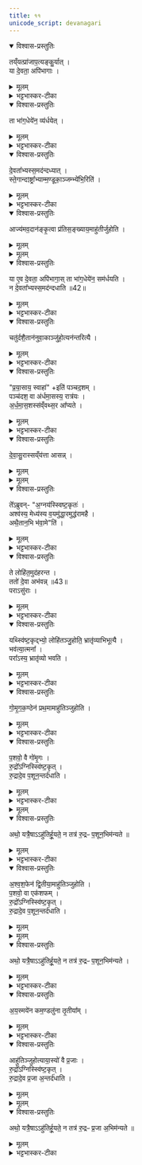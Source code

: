 ```yaml
---
title: ११
unicode_script: devanagari
---
```


<details open><summary>विश्वास-प्रस्तुतिः</summary>

तय्ँयत्प्रा॑जाप॒त्यङ्कु॒र्यात् ।  
या दे॒वता॒ अपि॑भागाः ।  
</details>

<details><summary>मूलम्</summary>

तय्ँयत्प्रा॑जाप॒त्यङ्कु॒र्यात् ।  
या दे॒वता॒ अपि॑भागाः ।  
</details>

<details><summary>भट्टभास्कर-टीका</summary>

1वैश्वदेवो वा इति ॥ प्राजापत्यमेव यदि कुर्यात् या अन्या देवता अपिभागाः संभावितभागाः । संभावनायामपिशब्दः ।  
</details>

<details open><summary>विश्वास-प्रस्तुतिः</summary>

ता भा॑ग॒धेये॑न॒ व्य॑र्धयेत् ।  
</details>

<details><summary>मूलम्</summary>

ता भा॑ग॒धेये॑न॒ व्य॑र्धयेत् ।  
</details>

<details><summary>भट्टभास्कर-टीका</summary>

ताः भागधेयेन आत्मीयेन व्यर्धयेत् वियोजयेत् ।  
</details>

<details open><summary>विश्वास-प्रस्तुतिः</summary>

दे॒वता᳚भ्यस्स॒मद॑न्दध्यात् ।  
स्ते॒गान्दꣵष्ट्रा᳚भ्याम्म॒ण्डूका॒ञ्जम्भ्ये॑भि॒रिति॑ ।  
</details>

<details><summary>मूलम्</summary>

दे॒वता᳚भ्यस्स॒मद॑न्दध्यात् ।  
स्ते॒गान्दꣵष्ट्रा᳚भ्याम्म॒ण्डूका॒ञ्जम्भ्ये॑भि॒रिति॑ ।  
</details>

<details><summary>भट्टभास्कर-टीका</summary>

ततो देवताभ्यः समदं कलहं दध्यात् उत्पादयेत् सह माद्यन्त्यस्यामिति समत् कलहः, अधिकरणे संपदादित्वात् क्विप् । स्तेगादिभ्यो होमस्सर्वा देवतास्समर्धयति समृद्धभागाः करोति ।  
</details>

<details open><summary>विश्वास-प्रस्तुतिः</summary>

आज्य॑मव॒दान॑ङ्कृ॒त्वा प्र॑तिस॒ङ्ख्याय॒माहु॑तीर्जुहोति ।  
</details>

<details><summary>मूलम्</summary>

आज्य॑मव॒दान॑ङ्कृ॒त्वा प्र॑तिस॒ङ्ख्याय॒माहु॑तीर्जुहोति ।  
</details>


<details><summary>मूलम्</summary>

या ए॒व दे॒वता॒ अपि॑भागाः ।  
ता भा॑ग॒धेये॑न॒ सम॑र्धयति ।  
</details>

<details open><summary>विश्वास-प्रस्तुतिः</summary>

या ए॒व दे॒वता॒ अपि॑भागा॒स् ता भा॑ग॒धेये॑न॒ सम॑र्धयति ।  
न दे॒वता᳚भ्यस्स॒मद॑न्दधाति ॥42॥  
</details>

<details><summary>मूलम्</summary>

या ए॒व दे॒वता॒ अपि॑भागा॒स् ता भा॑ग॒धेये॑न॒ सम॑र्धयति ।  
न दे॒वता᳚भ्यस्स॒मद॑न्दधाति ॥42॥  
</details>

<details><summary>भट्टभास्कर-टीका</summary>

आज्यमवदानं अवदानप्रमाणं कृत्वा गृहीत्वा आहुतीर्जुहोति प्रतिसंख्यायं प्रतिसंख्याय 'ख्या प्रकथने' प्रत्येकं सम्यक्कथयित्वा मन्त्रान् जुहोति प्रतिमन्त्रमिति यावत् । आभीक्ष्ण्ये णमुल्, 'आतो युक्विण्कृतोः' इति युक् ॥
</details>

<details open><summary>विश्वास-प्रस्तुतिः</summary>

चतु॑र्दशै॒तान॑नुवा॒काञ्जु॑हो॒त्यन॑न्तरित्यै ।  
</details>

<details><summary>मूलम्</summary>

चतु॑र्दशै॒तान॑नुवा॒काञ्जु॑हो॒त्यन॑न्तरित्यै ।  
</details>

<details><summary>भट्टभास्कर-टीका</summary>

2चतुर्दशेति ॥ हविष्षु हुतेषु नारिष्ठान् हुत्वा एतैश्चतुर्दशानुवाकैश्शरीरहोमान् जुहोति । अनन्तरित्यै कस्याश्चिदपि देवताया अनन्तर्हितत्वाय ।  
</details>

<details open><summary>विश्वास-प्रस्तुतिः</summary>

"प्र॒या॒साय॒ स्वाहा॑" +इति॑ पञ्चद॒शम् ।  
पञ्च॑दश॒ वा अ॑र्धमा॒सस्य॒ रात्र॑यः ।  
अ॒र्ध॒मा॒स॒शस्स॑व्ँवथ्स॒र आ᳚प्यते ।  
</details>

<details><summary>मूलम्</summary>

"प्र॒या॒साय॒ स्वाहा॑" +इति॑ पञ्चद॒शम् ।  
पञ्च॑दश॒ वा अ॑र्धमा॒सस्य॒ रात्र॑यः ।  
अ॒र्ध॒मा॒स॒शस्स॑व्ँवथ्स॒र आ᳚प्यते ।  
</details>

<details><summary>भट्टभास्कर-टीका</summary>

पञ्चदशमिति । क्रमप्राप्तं 'द्यौस्ते पृष्ठं' इति हित्वा 'प्रयासाय' इति पञ्चदशस्यानुवाकस्य स्थाने जुहोति तत्संख्याद्वारेण संवत्सराप्तौ संवत्सरनिलयास्सर्वा देवताः प्रीता भवन्ति ।  
ततः 'चित्तं सन्तानेन' इति षोडशं हुत्वा 'द्यौस्ते पृष्ठं' इति सप्तदशः कार्यः ॥
</details>

<details open><summary>विश्वास-प्रस्तुतिः</summary>

दे॒वा॒सु॒रास्सय्ँय॑त्ता आसन्न् ।  
</details>

<details><summary>मूलम्</summary>

दे॒वा॒सु॒रास्सय्ँय॑त्ता आसन्न् ।  
</details>


<details><summary>मूलम्</summary>

ते᳚ऽब्रुवन्न॒ग्नय॑स्स्विष्ट॒कृतः॑ ।  
अश्व॑स्य॒ मेध्य॑स्य व॒यमु॑द्धा॒रमुद्ध॑रामहै ।  
अथै॒तान॒भि भ॑वा॒मेति॑ ।
</details>

<details open><summary>विश्वास-प्रस्तुतिः</summary>

ते᳚ऽब्रुवन्- "अ॒ग्नय॑स्स्विष्ट॒कृतः॑ ।  
अश्व॑स्य॒ मेध्य॑स्य व॒यमु॑द्धा॒रमुद्ध॑रामहै ।  
अथै॒तान॒भि भ॑वा॒मे"ति॑ ।  
</details>

<details><summary>मूलम्</summary>

ते᳚ऽब्रुवन्- "अ॒ग्नय॑स्स्विष्ट॒कृतः॑ ।  
अश्व॑स्य॒ मेध्य॑स्य व॒यमु॑द्धा॒रमुद्ध॑रामहै ।  
अथै॒तान॒भि भ॑वा॒मे"ति॑ ।  
</details>

<details><summary>भट्टभास्कर-टीका</summary>

3देवासुरा इत्यादि ॥ देवासुरेषु संयत्तेषु ये अश्वमेधस्य त्रयः स्विष्टकृतः तेऽब्रुवन् अस्य मेध्यस्याश्वस्य संबन्धि किंचिद्द्रव्यं वयमुद्धारं आत्मीयभागादधिकं भागं उद्धरामहै तत एतान् असुरान् अभिभवामेति ।  
</details>

<details open><summary>विश्वास-प्रस्तुतिः</summary>

ते लोहि॑त॒मुद॑हरन्त ।  
ततो॑ दे॒वा अभ॑वन्न् ॥43॥  
पराऽसु॑राः ।  
</details>

<details><summary>मूलम्</summary>

ते लोहि॑त॒मुद॑हरन्त ।  
ततो॑ दे॒वा अभ॑वन्न् ॥43॥  
पराऽसु॑राः ।  
</details>

<details><summary>भट्टभास्कर-टीका</summary>

अथ देवैरनुज्ञाते लोहितं अश्वस्य उदहरन्त अधिकं गृहीतवन्तः ।  
</details>

<details open><summary>विश्वास-प्रस्तुतिः</summary>

यथ्स्वि॑ष्ट॒कृद्भ्यो॒ लोहि॑तञ्जु॒होति॒ भ्रातृ॑व्याभिभूत्यै ।  
भव॑त्या॒त्मना᳚ ।  
परा᳚ऽस्य॒ भ्रातृ॑व्यो भवति ।  
</details>

<details><summary>मूलम्</summary>

यथ्स्वि॑ष्ट॒कृद्भ्यो॒ लोहि॑तञ्जु॒होति॒ भ्रातृ॑व्याभिभूत्यै ।  
भव॑त्या॒त्मना᳚ ।  
परा᳚ऽस्य॒ भ्रातृ॑व्यो भवति ।  
</details>

<details><summary>भट्टभास्कर-टीका</summary>

तस्मात् स्विष्टकृद्भ्यो लोहितहोमो भ्रातृव्याभिभूत्यै भवति ॥
</details>

<details open><summary>विश्वास-प्रस्तुतिः</summary>

गो॒मृ॒ग॒क॒ण्ठेन॑ प्रथ॒मामाहु॑तिञ्जुहोति ।  
</details>

<details><summary>मूलम्</summary>

गो॒मृ॒ग॒क॒ण्ठेन॑ प्रथ॒मामाहु॑तिञ्जुहोति ।  
</details>

<details><summary>भट्टभास्कर-टीका</summary>

4गोमृगकण्ठेनेत्यादि ॥ उक्तो गोमृगः । तस्य कण्ठे बिले अश्वस्य लोहितमानीय तेन प्रथमामाहुतिं जुहोति पशुसिद्धि हेतुत्वात् ।  
</details>

<details open><summary>विश्वास-प्रस्तुतिः</summary>

प॒शवो॒ वै गो॑मृ॒गः ।  
रु॒द्रो᳚ऽग्निस्स्वि॑ष्ट॒कृत् ।  
रु॒द्रादे॒व प॒शून॒न्तर्द॑धाति ।  
</details>

<details><summary>मूलम्</summary>

प॒शवो॒ वै गो॑मृ॒गः ।  
रु॒द्रो᳚ऽग्निस्स्वि॑ष्ट॒कृत् ।  
रु॒द्रादे॒व प॒शून॒न्तर्द॑धाति ।  
</details>

<details><summary>भट्टभास्कर-टीका</summary>

पशवो गोमृगः । स्वयं रुद्र एव स्विष्टकृदग्निः तद्रूपेणाविर्भावात् । तस्मादनेन होमो रुद्रात्पशूनन्तर्दधाति दर्शनपथादपनयति ।  
</details>


<details><summary>मूलम्</summary>

अथो॒ यत्रै॒षाऽऽहु॑तिर्हू॒यते᳚ ।  
न तत्र॑ रु॒द्रᳶ प॒शून॒भिम॑न्यते ॥44॥
</details>

<details open><summary>विश्वास-प्रस्तुतिः</summary>

अथो॒ यत्रै॒षाऽऽहु॑तिर्हू॒यते॒ न तत्र॑ रु॒द्रᳶ प॒शून॒भिम॑न्यते ॥
</details>

<details><summary>मूलम्</summary>

अथो॒ यत्रै॒षाऽऽहु॑तिर्हू॒यते॒ न तत्र॑ रु॒द्रᳶ प॒शून॒भिम॑न्यते ॥
</details>

<details><summary>भट्टभास्कर-टीका</summary>

अथो अपिच यत्रैषाऽऽहुतिः गोमृगकण्ठेन रुद्रात्मने स्विष्टकृते हूयते तत्र देशे रुद्रोऽपि पशून् नाभिमन्यते हन्तुमना न बुध्यते ॥
</details>

<details open><summary>विश्वास-प्रस्तुतिः</summary>

अ॒श्व॒श॒फेन॑ द्वि॒तीया॒माहु॑तिञ्जुहोति ।  
प॒शवो॒ वा एक॑शफम् ।  
रु॒द्रो᳚ऽग्निस्स्वि॑ष्ट॒कृत् ।  
रु॒द्रादे॒व प॒शून॒न्तर्द॑धाति ।  
</details>

<details><summary>मूलम्</summary>

अ॒श्व॒श॒फेन॑ द्वि॒तीया॒माहु॑तिञ्जुहोति ।  
प॒शवो॒ वा एक॑शफम् ।  
रु॒द्रो᳚ऽग्निस्स्वि॑ष्ट॒कृत् ।  
रु॒द्रादे॒व प॒शून॒न्तर्द॑धाति ।  
</details>


<details><summary>मूलम्</summary>

अथो॒ यत्रै॒षाऽऽहु॑तिर्हू॒यते᳚ ।  
न तत्र॑ रु॒द्रᳶ प॒शून॒भिम॑न्यते ।  
</details>

<details open><summary>विश्वास-प्रस्तुतिः</summary>

अथो॒ यत्रै॒षाऽऽहु॑तिर्हू॒यते॒ न तत्र॑ रु॒द्रᳶ प॒शून॒भिम॑न्यते ।  
</details>

<details><summary>मूलम्</summary>

अथो॒ यत्रै॒षाऽऽहु॑तिर्हू॒यते॒ न तत्र॑ रु॒द्रᳶ प॒शून॒भिम॑न्यते ।  
</details>

<details><summary>भट्टभास्कर-टीका</summary>

5अश्वशफेनेत्यादि ॥ अश्वशफं बिलयुक्तं कृत्वा लोहितमवदाय जुहोति । गतमन्यत् ॥
</details>

<details open><summary>विश्वास-प्रस्तुतिः</summary>

अ॒य॒स्मये॑न कम॒ण्डलु॑ना तृ॒तीया᳚म् ।  
</details>

<details><summary>मूलम्</summary>

अ॒य॒स्मये॑न कम॒ण्डलु॑ना तृ॒तीया᳚म् ।  
</details>

<details><summary>भट्टभास्कर-टीका</summary>

6अयस्मयेनेत्यादि ॥ भत्वाद्रुत्वाभावः ।  
</details>

<details open><summary>विश्वास-प्रस्तुतिः</summary>

आहु॑तिञ्जुहोत्याया॒स्यो॑ वै प्र॒जाः ।  
रु॒द्रो᳚ऽग्निस्स्वि॑ष्ट॒कृत् ।  
रु॒द्रादे॒व प्र॒जा अ॒न्तर्द॑धाति ।  
</details>

<details><summary>मूलम्</summary>

आहु॑तिञ्जुहोत्याया॒स्यो॑ वै प्र॒जाः ।  
रु॒द्रो᳚ऽग्निस्स्वि॑ष्ट॒कृत् ।  
रु॒द्रादे॒व प्र॒जा अ॒न्तर्द॑धाति ।  
</details>


<details><summary>मूलम्</summary>

अथो॒ यत्रै॒षाऽऽहु॑तिर्हू॒यते᳚ ।  
न तत्र॑ रु॒द्रᳶ प्र॒जा अ॒भिम॑न्यते ॥45॥  
</details>

<details open><summary>विश्वास-प्रस्तुतिः</summary>

अथो॒ यत्रै॒षाऽऽहु॑तिर्हू॒यते॒ न तत्र॑ रु॒द्रᳶ प्र॒जा अ॒भिम॑न्यते ॥
</details>

<details><summary>मूलम्</summary>

अथो॒ यत्रै॒षाऽऽहु॑तिर्हू॒यते॒ न तत्र॑ रु॒द्रᳶ प्र॒जा अ॒भिम॑न्यते ॥
</details>

<details><summary>भट्टभास्कर-टीका</summary>

आयास्य इति । अयास्येन सृष्टाः । उदात्तनिवृत्तिस्वरेण ङीप उदात्तत्वात् - 'उदात्तस्वरितयोर्यणः' इति विभक्तिस्स्वर्यते । गतमन्यत् । प्रजा इति विशेषः ॥

इति तृतीये नवमे एकादशोऽनुवाकः ॥  

</details>

